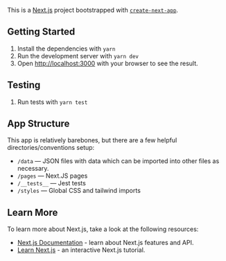 This is a [Next.js](https://nextjs.org/) project bootstrapped with [`create-next-app`](https://github.com/vercel/next.js/tree/canary/packages/create-next-app).

## Getting Started
1. Install the dependencies with `yarn`
2. Run the development server with `yarn dev`
3. Open [http://localhost:3000](http://localhost:3000) with your browser to see the result.

## Testing
1. Run tests with `yarn test`

## App Structure
This app is relatively barebones, but there are a few helpful directories/conventions setup:
- `/data` — JSON files with data which can be imported into other files as necessary.
- `/pages` — Next.JS pages
- `/__tests__` — Jest tests
- `/styles` — Global CSS and tailwind imports

## Learn More

To learn more about Next.js, take a look at the following resources:

- [Next.js Documentation](https://nextjs.org/docs) - learn about Next.js features and API.
- [Learn Next.js](https://nextjs.org/learn) - an interactive Next.js tutorial.
